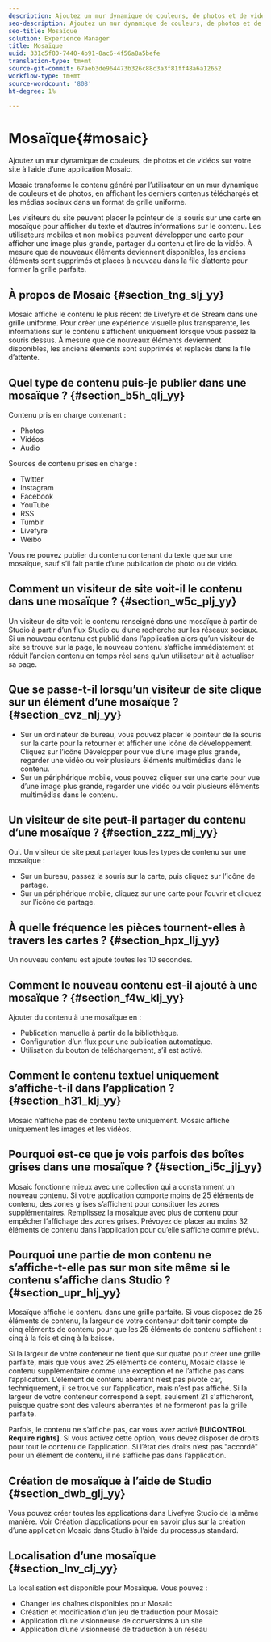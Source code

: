 ```yaml
---
description: Ajoutez un mur dynamique de couleurs, de photos et de vidéos sur votre site à l’aide d’une application Mosaic.
seo-description: Ajoutez un mur dynamique de couleurs, de photos et de vidéos sur votre site à l’aide d’une application Mosaic.
seo-title: Mosaïque
solution: Experience Manager
title: Mosaïque
uuid: 331c5f80-7440-4b91-8ac6-4f56a8a5befe
translation-type: tm+mt
source-git-commit: 67aeb3de964473b326c88c3a3f81ff48a6a12652
workflow-type: tm+mt
source-wordcount: '808'
ht-degree: 1%

---
```



# Mosaïque{#mosaic}

Ajoutez un mur dynamique de couleurs, de photos et de vidéos sur votre site à l’aide d’une application Mosaic.

Mosaic transforme le contenu généré par l’utilisateur en un mur dynamique de couleurs et de photos, en affichant les derniers contenus téléchargés et les médias sociaux dans un format de grille uniforme.

Les visiteurs du site peuvent placer le pointeur de la souris sur une carte en mosaïque pour afficher du texte et d’autres informations sur le contenu. Les utilisateurs mobiles et non mobiles peuvent développer une carte pour afficher une image plus grande, partager du contenu et lire de la vidéo. À mesure que de nouveaux éléments deviennent disponibles, les anciens éléments sont supprimés et placés à nouveau dans la file d’attente pour former la grille parfaite.

## À propos de Mosaic {#section_tng_slj_yy}

Mosaic affiche le contenu le plus récent de Livefyre et de Stream dans une grille uniforme. Pour créer une expérience visuelle plus transparente, les informations sur le contenu s’affichent uniquement lorsque vous passez la souris dessus. À mesure que de nouveaux éléments deviennent disponibles, les anciens éléments sont supprimés et replacés dans la file d’attente.

## Quel type de contenu puis-je publier dans une mosaïque ? {#section_b5h_qlj_yy}

Contenu pris en charge contenant :

* Photos
* Vidéos
* Audio

Sources de contenu prises en charge :

* Twitter
* Instagram
* Facebook
* YouTube
* RSS
* Tumblr
* Livefyre
* Weibo

Vous ne pouvez publier du contenu contenant du texte que sur une mosaïque, sauf s’il fait partie d’une publication de photo ou de vidéo.

## Comment un visiteur de site voit-il le contenu dans une mosaïque ? {#section_w5c_plj_yy}

Un visiteur de site voit le contenu renseigné dans une mosaïque à partir de Studio à partir d’un flux Studio ou d’une recherche sur les réseaux sociaux. Si un nouveau contenu est publié dans l’application alors qu’un visiteur de site se trouve sur la page, le nouveau contenu s’affiche immédiatement et réduit l’ancien contenu en temps réel sans qu’un utilisateur ait à actualiser sa page.

## Que se passe-t-il lorsqu’un visiteur de site clique sur un élément d’une mosaïque ? {#section_cvz_nlj_yy}

* Sur un ordinateur de bureau, vous pouvez placer le pointeur de la souris sur la carte pour la retourner et afficher une icône de développement. Cliquez sur l’icône Développer pour vue d’une image plus grande, regarder une vidéo ou voir plusieurs éléments multimédias dans le contenu.
* Sur un périphérique mobile, vous pouvez cliquer sur une carte pour vue d’une image plus grande, regarder une vidéo ou voir plusieurs éléments multimédias dans le contenu.

## Un visiteur de site peut-il partager du contenu d’une mosaïque ? {#section_zzz_mlj_yy}

Oui. Un visiteur de site peut partager tous les types de contenu sur une mosaïque :

* Sur un bureau, passez la souris sur la carte, puis cliquez sur l’icône de partage.
* Sur un périphérique mobile, cliquez sur une carte pour l’ouvrir et cliquez sur l’icône de partage.

## À quelle fréquence les pièces tournent-elles à travers les cartes ? {#section_hpx_llj_yy}

Un nouveau contenu est ajouté toutes les 10 secondes.

## Comment le nouveau contenu est-il ajouté à une mosaïque ? {#section_f4w_klj_yy}

Ajouter du contenu à une mosaïque en :

* Publication manuelle à partir de la bibliothèque.
* Configuration d’un flux pour une publication automatique.
* Utilisation du bouton de téléchargement, s’il est activé.

## Comment le contenu textuel uniquement s’affiche-t-il dans l’application ? {#section_h31_klj_yy}

Mosaic n’affiche pas de contenu texte uniquement. Mosaic affiche uniquement les images et les vidéos.

## Pourquoi est-ce que je vois parfois des boîtes grises dans une mosaïque ? {#section_i5c_jlj_yy}

Mosaic fonctionne mieux avec une collection qui a constamment un nouveau contenu. Si votre application comporte moins de 25 éléments de contenu, des zones grises s’affichent pour constituer les zones supplémentaires. Remplissez la mosaïque avec plus de contenu pour empêcher l’affichage des zones grises. Prévoyez de placer au moins 32 éléments de contenu dans l’application pour qu’elle s’affiche comme prévu.

## Pourquoi une partie de mon contenu ne s’affiche-t-elle pas sur mon site même si le contenu s’affiche dans Studio ? {#section_upr_hlj_yy}

Mosaïque affiche le contenu dans une grille parfaite. Si vous disposez de 25 éléments de contenu, la largeur de votre conteneur doit tenir compte de cinq éléments de contenu pour que les 25 éléments de contenu s’affichent : cinq à la fois et cinq à la baisse.

Si la largeur de votre conteneur ne tient que sur quatre pour créer une grille parfaite, mais que vous avez 25 éléments de contenu, Mosaic classe le contenu supplémentaire comme une exception et ne l’affiche pas dans l’application. L’élément de contenu aberrant n’est pas pivoté car, techniquement, il se trouve sur l’application, mais n’est pas affiché. Si la largeur de votre conteneur correspond à sept, seulement 21 s&#39;afficheront, puisque quatre sont des valeurs aberrantes et ne formeront pas la grille parfaite.

Parfois, le contenu ne s’affiche pas, car vous avez activé **[!UICONTROL Require rights]**. Si vous activez cette option, vous devez disposer de droits pour tout le contenu de l’application. Si l’état des droits n’est pas &quot;accordé&quot; pour un élément de contenu, il ne s’affiche pas dans l’application.

## Création de mosaïque à l’aide de Studio {#section_dwb_glj_yy}

Vous pouvez créer toutes les applications dans Livefyre Studio de la même manière. Voir Création d’applications pour en savoir plus sur la création d’une application Mosaic dans Studio à l’aide du processus standard.

## Localisation d’une mosaïque {#section_lnv_clj_yy}

La localisation est disponible pour Mosaïque. Vous pouvez :

* Changer les chaînes disponibles pour Mosaic
* Création et modification d’un jeu de traduction pour Mosaic
* Application d’une visionneuse de conversions à un site
* Application d’une visionneuse de traduction à un réseau

